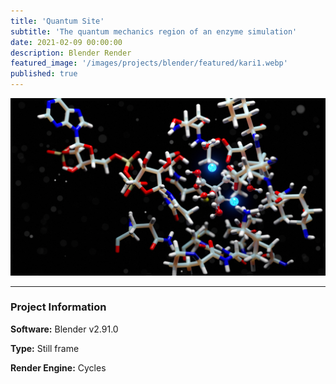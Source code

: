 ```yaml
---
title: 'Quantum Site'
subtitle: 'The quantum mechanics region of an enzyme simulation'
date: 2021-02-09 00:00:00
description: Blender Render
featured_image: '/images/projects/blender/featured/kari1.webp'
published: true
---
```


![](/images/projects/blender/full_size/kari1.png)

---

### Project Information

**Software:** Blender v2.91.0

**Type:** Still frame

**Render Engine:** Cycles
